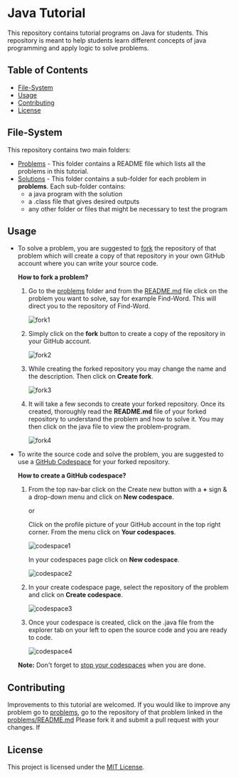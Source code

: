 # Java Tutorial

This repository contains tutorial programs on Java for students. This repository is meant to help students learn different concepts of java programming and apply logic to solve problems.

## Table of Contents

- [File-System](#file-system)
- [Usage](#usage)
- [Contributing](#contributing)
- [License](#license)

## File-System

This repository contains two main folders:

- [Problems](problems) - This folder contains a README file which lists all the problems in this tutorial.
- [Solutions](solutions) - This folder contains a sub-folder for each problem in **problems**. Each sub-folder contains:
    - a java program with the solution
    - a .class file that gives desired outputs
    - any other folder or files that might be necessary to test the program

## Usage

- To solve a problem, you are suggested to [fork](https://docs.github.com/en/get-started/quickstart/fork-a-repo?platform=windows&tool=webui#about-forks) the repository of that problem which will create a copy of that repository in your own GitHub account where you can write your source code.

  **How to fork a problem?**

    1. Go to the [problems](problems) folder and from the [README.md](problems/README.md) file click on the problem you want to solve, say for example Find-Word. This will direct you to the repository of Find-Word.

       ![fork1](https://github.com/its-triple-s/java-tutorial/assets/113439449/79222b40-4857-4be1-b89c-73df9389176a)

     2. Simply click on the **fork** button to create a copy of the repository in your GitHub account.
        
        ![fork2](https://github.com/its-triple-s/java-tutorial/assets/113439449/3be50fa8-31a4-4e93-9795-dc4ba4499156)

    3. While creating the forked repository you may change the name and the description. Then click on **Create fork**.
   
        ![fork3](https://github.com/its-triple-s/java-tutorial/assets/113439449/9534db83-95e5-43c1-901a-b88eecb6a5cc)

    4. It will take a few seconds to create your forked repository. Once its created, thoroughly read the **README.md** file of your forked repository to understand the problem and how to solve it. You may then click on the java file to view the problem-program.

       ![fork4](https://github.com/its-triple-s/java-tutorial/assets/113439449/34c974d2-ff5d-41ae-a6a8-7d9f2b73a86d)

- To write the source code and solve the problem, you are suggested to use a [GitHub Codespace](https://docs.github.com/en/codespaces/overview#what-is-a-codespace) for your forked repository.

  **How to create a GitHub codespace?**

  1. From the top nav-bar click on the Create new button with a **+** sign & a drop-down menu and click on **New codespace**.
     
     or

     Click on the profile picture of your GitHub account in the top right corner. From the menu click on **Your codespaces**.
     
     ![codespace1](https://github.com/its-triple-s/java-tutorial/assets/113439449/b009b8bc-bc5e-4a5a-b373-0d08ff021758)

     In your codespaces page click on **New codespace**.

     ![codespace2](https://github.com/its-triple-s/java-tutorial/assets/113439449/fb7613d0-ce7c-42c7-b225-774e1de3e485)


  3. In your create codespace page, select the repository of the problem and click on **Create codespace**.
 
     ![codespace3](https://github.com/its-triple-s/java-tutorial/assets/113439449/d28f6758-3ebc-4f19-8b09-7d89f7bb45c1)

  4. Once your codespace is created, click on the .java file from the explorer tab on your left to open the source code and you are ready to code.
 
     ![codespace4](https://github.com/its-triple-s/java-tutorial/assets/113439449/c5940004-dae1-4459-9be4-4d75ef71b630)

  **Note:** Don't forget to [stop your codespaces](https://docs.github.com/en/codespaces/developing-in-codespaces/stopping-and-starting-a-codespace) when you are done.

## Contributing

Improvements to this tutorial are welcomed.
If you would like to improve any problem go to [problems](problems), go to the repository of that problem linked in the [problems/README.md](problems/README.md) Please fork it and submit a pull request with your changes.
If 

## License

This project is licensed under the [MIT License](LICENSE).
